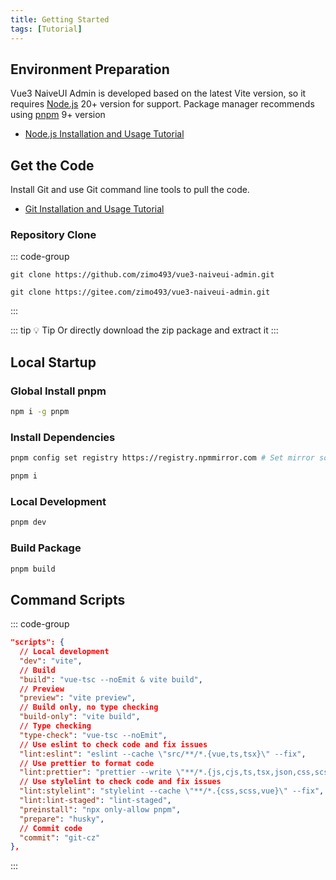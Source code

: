 ```yaml
---
title: Getting Started
tags: [Tutorial]
---
```


## Environment Preparation

Vue3 NaiveUI Admin is developed based on the latest Vite version, so it requires [Node.js](https://nodejs.org/en/) 20+ version for support.
Package manager recommends using [pnpm](https://pnpm.io/) 9+ version

- [Node.js Installation and Usage Tutorial](/dev/nodejs)

## Get the Code

Install Git and use Git command line tools to pull the code.

- [Git Installation and Usage Tutorial](/dev/git)

### Repository Clone

::: code-group

```shell [GitHub]
git clone https://github.com/zimo493/vue3-naiveui-admin.git
```

```shell [Gitee]
git clone https://gitee.com/zimo493/vue3-naiveui-admin.git
```

:::

::: tip 💡 Tip
Or directly download the zip package and extract it
:::

## Local Startup

### Global Install pnpm

```bash [npm]
npm i -g pnpm
```

### Install Dependencies

```bash [pnpm]
pnpm config set registry https://registry.npmmirror.com # Set mirror source (can be ignored)

pnpm i
```

### Local Development

```bash [pnpm]
pnpm dev
```

### Build Package

```bash [pnpm]
pnpm build
```

## Command Scripts

::: code-group

```json [package.json]
"scripts": {
  // Local development
  "dev": "vite",
  // Build
  "build": "vue-tsc --noEmit & vite build",
  // Preview
  "preview": "vite preview",
  // Build only, no type checking
  "build-only": "vite build",
  // Type checking
  "type-check": "vue-tsc --noEmit",
  // Use eslint to check code and fix issues
  "lint:eslint": "eslint --cache \"src/**/*.{vue,ts,tsx}\" --fix",
  // Use prettier to format code
  "lint:prettier": "prettier --write \"**/*.{js,cjs,ts,tsx,json,css,scss,vue,html,md}\"",
  // Use stylelint to check code and fix issues
  "lint:stylelint": "stylelint --cache \"**/*.{css,scss,vue}\" --fix",
  "lint:lint-staged": "lint-staged",
  "preinstall": "npx only-allow pnpm",
  "prepare": "husky",
  // Commit code
  "commit": "git-cz"
},
```

:::
